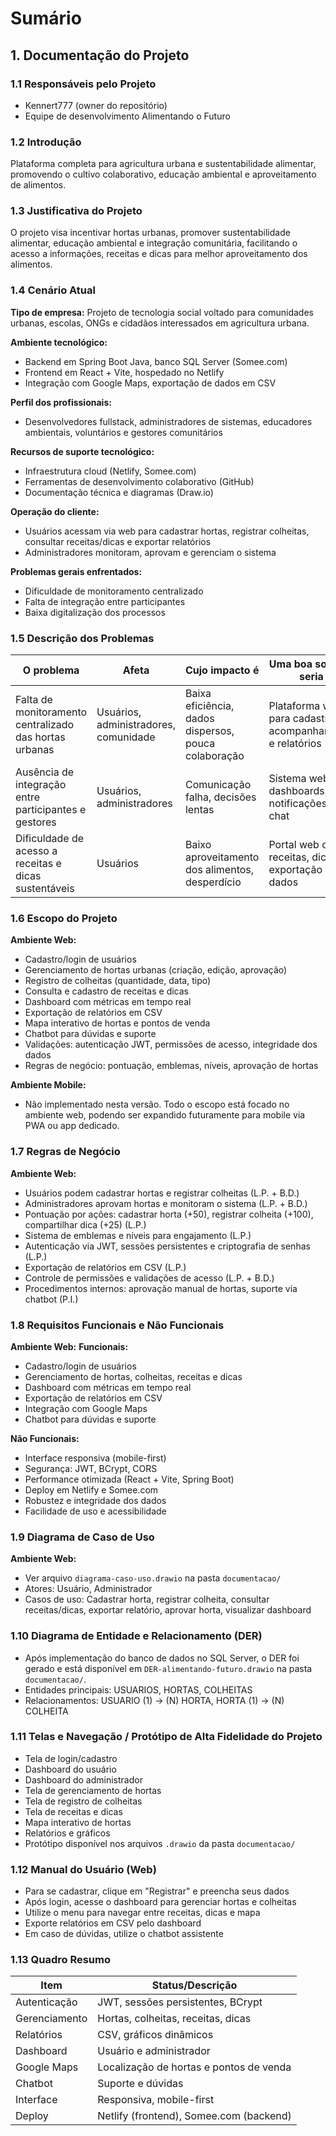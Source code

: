 # Sumário

## 1. Documentação do Projeto

### 1.1 Responsáveis pelo Projeto
- Kennert777 (owner do repositório)
- Equipe de desenvolvimento Alimentando o Futuro

### 1.2 Introdução
Plataforma completa para agricultura urbana e sustentabilidade alimentar, promovendo o cultivo colaborativo, educação ambiental e aproveitamento de alimentos.

### 1.3 Justificativa do Projeto
O projeto visa incentivar hortas urbanas, promover sustentabilidade alimentar, educação ambiental e integração comunitária, facilitando o acesso a informações, receitas e dicas para melhor aproveitamento dos alimentos.

### 1.4 Cenário Atual
**Tipo de empresa:** Projeto de tecnologia social voltado para comunidades urbanas, escolas, ONGs e cidadãos interessados em agricultura urbana.

**Ambiente tecnológico:**
- Backend em Spring Boot Java, banco SQL Server (Somee.com)
- Frontend em React + Vite, hospedado no Netlify
- Integração com Google Maps, exportação de dados em CSV

**Perfil dos profissionais:**
- Desenvolvedores fullstack, administradores de sistemas, educadores ambientais, voluntários e gestores comunitários

**Recursos de suporte tecnológico:**
- Infraestrutura cloud (Netlify, Somee.com)
- Ferramentas de desenvolvimento colaborativo (GitHub)
- Documentação técnica e diagramas (Draw.io)

**Operação do cliente:**
- Usuários acessam via web para cadastrar hortas, registrar colheitas, consultar receitas/dicas e exportar relatórios
- Administradores monitoram, aprovam e gerenciam o sistema

**Problemas gerais enfrentados:**
- Dificuldade de monitoramento centralizado
- Falta de integração entre participantes
- Baixa digitalização dos processos

### 1.5 Descrição dos Problemas
| O problema | Afeta | Cujo impacto é | Uma boa solução seria | Ambiente |
|------------|-------|---------------|----------------------|----------|
| Falta de monitoramento centralizado das hortas urbanas | Usuários, administradores, comunidade | Baixa eficiência, dados dispersos, pouca colaboração | Plataforma web para cadastro, acompanhamento e relatórios | [x] Web [ ] Mobile |
| Ausência de integração entre participantes e gestores | Usuários, administradores | Comunicação falha, decisões lentas | Sistema web com dashboards, notificações e chat | [x] Web [ ] Mobile |
| Dificuldade de acesso a receitas e dicas sustentáveis | Usuários | Baixo aproveitamento dos alimentos, desperdício | Portal web com receitas, dicas e exportação de dados | [x] Web [ ] Mobile |

### 1.6 Escopo do Projeto
**Ambiente Web:**
- Cadastro/login de usuários
- Gerenciamento de hortas urbanas (criação, edição, aprovação)
- Registro de colheitas (quantidade, data, tipo)
- Consulta e cadastro de receitas e dicas
- Dashboard com métricas em tempo real
- Exportação de relatórios em CSV
- Mapa interativo de hortas e pontos de venda
- Chatbot para dúvidas e suporte
- Validações: autenticação JWT, permissões de acesso, integridade dos dados
- Regras de negócio: pontuação, emblemas, níveis, aprovação de hortas

**Ambiente Mobile:**
- Não implementado nesta versão. Todo o escopo está focado no ambiente web, podendo ser expandido futuramente para mobile via PWA ou app dedicado.

### 1.7 Regras de Negócio
**Ambiente Web:**
- Usuários podem cadastrar hortas e registrar colheitas (L.P. + B.D.)
- Administradores aprovam hortas e monitoram o sistema (L.P. + B.D.)
- Pontuação por ações: cadastrar horta (+50), registrar colheita (+100), compartilhar dica (+25) (L.P.)
- Sistema de emblemas e níveis para engajamento (L.P.)
- Autenticação via JWT, sessões persistentes e criptografia de senhas (L.P.)
- Exportação de relatórios em CSV (L.P.)
- Controle de permissões e validações de acesso (L.P. + B.D.)
- Procedimentos internos: aprovação manual de hortas, suporte via chatbot (P.I.)

### 1.8 Requisitos Funcionais e Não Funcionais
**Ambiente Web:**
**Funcionais:**
- Cadastro/login de usuários
- Gerenciamento de hortas, colheitas, receitas e dicas
- Dashboard com métricas em tempo real
- Exportação de relatórios em CSV
- Integração com Google Maps
- Chatbot para dúvidas e suporte

**Não Funcionais:**
- Interface responsiva (mobile-first)
- Segurança: JWT, BCrypt, CORS
- Performance otimizada (React + Vite, Spring Boot)
- Deploy em Netlify e Somee.com
- Robustez e integridade dos dados
- Facilidade de uso e acessibilidade

### 1.9 Diagrama de Caso de Uso
**Ambiente Web:**
- Ver arquivo `diagrama-caso-uso.drawio` na pasta `documentacao/`
- Atores: Usuário, Administrador
- Casos de uso: Cadastrar horta, registrar colheita, consultar receitas/dicas, exportar relatório, aprovar horta, visualizar dashboard

### 1.10 Diagrama de Entidade e Relacionamento (DER)
- Após implementação do banco de dados no SQL Server, o DER foi gerado e está disponível em `DER-alimentando-futuro.drawio` na pasta `documentacao/`.
- Entidades principais: USUARIOS, HORTAS, COLHEITAS
- Relacionamentos: USUARIO (1) → (N) HORTA, HORTA (1) → (N) COLHEITA

### 1.11 Telas e Navegação / Protótipo de Alta Fidelidade do Projeto
- Tela de login/cadastro
- Dashboard do usuário
- Dashboard do administrador
- Tela de gerenciamento de hortas
- Tela de registro de colheitas
- Tela de receitas e dicas
- Mapa interativo de hortas
- Relatórios e gráficos
- Protótipo disponível nos arquivos `.drawio` da pasta `documentacao/`

### 1.12 Manual do Usuário (Web)
- Para se cadastrar, clique em "Registrar" e preencha seus dados
- Após login, acesse o dashboard para gerenciar hortas e colheitas
- Utilize o menu para navegar entre receitas, dicas e mapa
- Exporte relatórios em CSV pelo dashboard
- Em caso de dúvidas, utilize o chatbot assistente

### 1.13 Quadro Resumo
| Item                | Status/Descrição                       |
|---------------------|----------------------------------------|
| Autenticação        | JWT, sessões persistentes, BCrypt       |
| Gerenciamento       | Hortas, colheitas, receitas, dicas      |
| Relatórios          | CSV, gráficos dinâmicos                 |
| Dashboard           | Usuário e administrador                 |
| Google Maps         | Localização de hortas e pontos de venda |
| Chatbot             | Suporte e dúvidas                       |
| Interface           | Responsiva, mobile-first                |
| Deploy              | Netlify (frontend), Somee.com (backend) |
